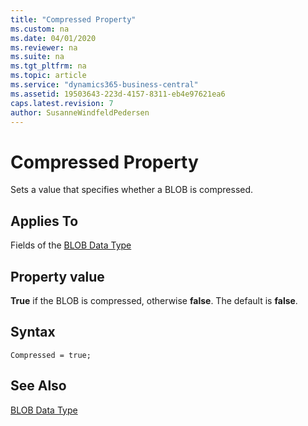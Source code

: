 ```yaml
---
title: "Compressed Property"
ms.custom: na
ms.date: 04/01/2020
ms.reviewer: na
ms.suite: na
ms.tgt_pltfrm: na
ms.topic: article
ms.service: "dynamics365-business-central"
ms.assetid: 19503643-223d-4157-8311-eb4e97621ea6
caps.latest.revision: 7
author: SusanneWindfeldPedersen
---
```


# Compressed Property
Sets a value that specifies whether a BLOB is compressed.  
  
## Applies To  
 Fields of the [BLOB Data Type](../datatypes/devenv-blob-data-type.md)   

## Property value
**True** if the BLOB is compressed, otherwise **false**. The default is **false**.

## Syntax
```
Compressed = true;
```

## See Also  
 [BLOB Data Type](../datatypes/devenv-blob-data-type.md)